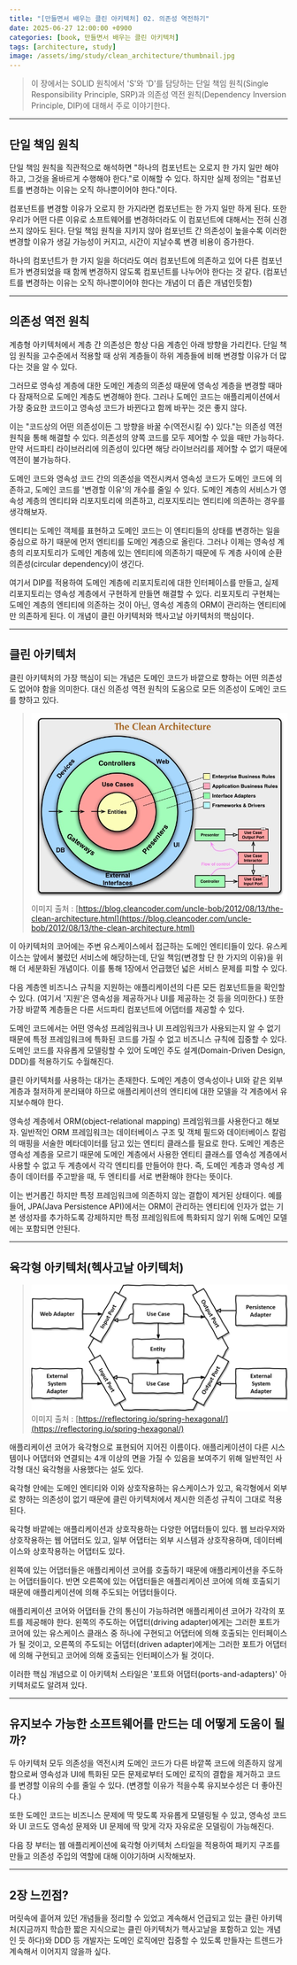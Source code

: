 ```yaml
---
title: "[만들면서 배우는 클린 아키텍처] 02. 의존성 역전하기"
date: 2025-06-27 12:00:00 +0900
categories: [book, 만들면서 배우는 클린 아키텍처]
tags: [architecture, study]
image: /assets/img/study/clean_architecture/thumbnail.jpg
---
```


> 이 장에서는 SOLID 원칙에서 'S'와 'D'를 담당하는 단일 책임 원칙(Single Responsibility Principle, SRP)과 의존성 역전 원칙(Dependency Inversion Principle, DIP)에 대해서 주로 이야기한다.

---

## 단일 책임 원칙

단일 책임 원칙을 직관적으로 해석하면 "하나의 컴포넌트는 오로지 한 가지 일만 해야 하고, 그것을 올바르게 수행해야 한다."로 이해할 수 있다. 하지만 실제 정의는 "컴포넌트를 변경하는 이유는 오직 하나뿐이어야 한다."이다.

컴포넌트를 변경할 이유가 오로지 한 가지라면 컴포넌트는 한 가지 일만 하게 된다. 또한 우리가 어떤 다른 이유로 소프트웨어를 변경하더라도 이 컴포넌트에 대해서는 전혀 신경쓰지 않아도 된다. 단일 책임 원칙을 지키지 않아 컴포넌트 간 의존성이 높을수록 이러한 변경할 이유가 생길 가능성이 커지고, 시간이 지날수록 변경 비용이 증가한다.

하나의 컴포넌트가 한 가지 일을 하더라도 여러 컴포넌트에 의존하고 있어 다른 컴포넌트가 변경되었을 때 함께 변경하지 않도록 컴포넌트를 나누어야 한다는 것 같다. (컴포넌트를 변경하는 이유는 오직 하나뿐이어야 한다는 개념이 더 좁은 개념인듯함)

---

## 의존성 역전 원칙

계층형 아키텍처에서 계층 간 의존성은 항상 다음 계층인 아래 방향을 가리킨다. 단일 책임 원칙을 고수준에서 적용할 때 상위 계층들이 하위 계층들에 비해 변경할 이유가 더 많다는 것을 알 수 있다.

그러므로 영속성 계층에 대한 도메인 계층의 의존성 때문에 영속성 계층을 변경할 때마다 잠재적으로 도메인 계층도 변경해야 한다. 그러나 도메인 코드는 애플리케이션에서 가장 중요한 코드이고 영속성 코드가 바뀐다고 함께 바꾸는 것은 좋지 않다.

이는 "코드상의 어떤 의존성이든 그 방향을 바꿀 수(역전시킬 수) 있다."는 의존성 역전 원칙을 통해 해결할 수 있다. 의존성의 양쪽 코드를 모두 제어할 수 있을 때만 가능하다. 만약 서드파티 라이브러리에 의존성이 있다면 해당 라이브러리를 제어할 수 없기 때문에 역전이 불가능하다.

도메인 코드와 영속성 코드 간의 의존성을 역전시켜서 영속성 코드가 도메인 코드에 의존하고, 도메인 코드를 '변경할 이유'의 개수를 줄일 수 있다. 도메인 계층의 서비스가 영속성 계층의 엔티티와 리포지토리에 의존하고, 리포지토리는 엔티티에 의존하는 경우를 생각해보자.

엔티티는 도메인 객체를 표현하고 도메인 코드는 이 엔티티들의 상태를 변경하는 일을 중심으로 하기 때문에 먼저 엔티티를 도메인 계층으로 올린다. 그러나 이제는 영속성 계층의 리포지토리가 도메인 계층에 있는 엔티티에 의존하기 때문에 두 계층 사이에 순환 의존성(circular dependency)이 생긴다.

여기서 DIP를 적용하여 도메인 계층에 리포지토리에 대한 인터페이스를 만들고, 실제 리포지토리는 영속성 계층에서 구현하게 만들면 해결할 수 있다. 리포지토리 구현체는 도메인 계층의 엔티티에 의존하는 것이 아닌, 영속성 계층의 ORM이 관리하는 엔티티에만 의존하게 된다. 이 개념이 클린 아키텍처와 헥사고날 아키텍처의 핵심이다.

---

## 클린 아키텍처

클린 아키텍처의 가장 핵심이 되는 개념은 도메인 코드가 바깥으로 향하는 어떤 의존성도 없어야 함을 의미한다. 대신 의존성 역전 원칙의 도움으로 모든 의존성이 도메인 코드를 향하고 있다.

> ![클린 아키텍처](/assets/img/study/clean_architecture/clean-architecture.png)
이미지 출처 : [https://blog.cleancoder.com/uncle-bob/2012/08/13/the-clean-architecture.html](https://blog.cleancoder.com/uncle-bob/2012/08/13/the-clean-architecture.html)

이 아키텍처의 코어에는 주변 유스케이스에서 접근하는 도메인 엔티티들이 있다. 유스케이스는 앞에서 불렀던 서비스에 해당하는데, 단일 책임(변경할 단 한 가지의 이유)을 위해 더 세분화된 개념이다. 이를 통해 1장에서 언급했던 넓은 서비스 문제를 피할 수 있다.

다음 계층엔 비즈니스 규칙을 지원하는 애플리케이션의 다른 모든 컴포넌트들을 확인할 수 있다. (여기서 '지원'은 영속성을 제공하거나 UI를 제공하는 것 등을 의미한다.) 또한 가장 바깥쪽 계층들은 다른 서드파티 컴포넌트에 어댑터를 제공할 수 있다.

도메인 코드에서는 어떤 영속성 프레임워크나 UI 프레임워크가 사용되는지 알 수 없기 때문에 특정 프레임워크에 특화된 코드를 가질 수 없고 비즈니스 규칙에 집중할 수 있다. 도메인 코드를 자유롭게 모델링할 수 있어 도메인 주도 설계(Domain-Driven Design, DDD)를 적용하기도 수월해진다.

클린 아키텍처를 사용하는 대가는 존재한다. 도메인 계층이 영속성이나 UI와 같은 외부 계층과 철저하게 분리돼야 하므로 애플리케이션의 엔티티에 대한 모델을 각 계층에서 유지보수해야 한다.

영속성 계층에서 ORM(object-relational mapping) 프레임워크를 사용한다고 해보자. 일반적인 ORM 프레임워크는 데이터베이스 구조 및 객체 필드와 데이터베이스 칼럼의 매핑을 서술한 메타데이터를 담고 있는 엔티티 클래스를 필요로 한다. 도메인 계층은 영속성 계층을 모르기 때문에 도메인 계층에서 사용한 엔티티 클래스를 영속성 계층에서 사용할 수 없고 두 계층에서 각각 엔티티를 만들어야 한다. 즉, 도메인 계층과 영속성 계층이 데이터를 주고받을 때, 두 엔티티를 서로 변환해야 한다는 뜻이다.

이는 번거롭긴 하지만 특정 프레임워크에 의존하지 않는 결합이 제거된 상태이다. 예를 들어, JPA(Java Persistence API)에서는 ORM이 관리하는 엔티티에 인자가 없는 기본 생성자를 추가하도록 강제하지만 특정 프레임워트에 특화되지 않기 위해 도메인 모델에는 포함되면 안된다.

---

## 육각형 아키텍처(헥사고날 아키텍처)
> ![헥사고날 아키텍처](/assets/img/study/clean_architecture/hexagonal-architecture.png)
이미지 출처 : [https://reflectoring.io/spring-hexagonal/](https://reflectoring.io/spring-hexagonal/)

애플리케이션 코어가 육각형으로 표현되어 지어진 이름이다. 애플리케이션이 다른 시스템이나 어댑터와 연결되는 4개 이상의 면을 가질 수 있음을 보여주기 위해 일반적인 사각형 대신 육각형을 사용했다는 설도 있다.

육각형 안에는 도메인 엔티티와 이와 상호작용하는 유스케이스가 있고, 육각형에서 외부로 향하는 의존성이 없기 때문에 클린 아키텍처에서 제시한 의존성 규칙이 그대로 적용된다. 

육각형 바깥에는 애플리케이션과 상호작용하는 다양한 어댑터들이 있다. 웹 브라우저와 상호작용하는 웹 어댑터도 있고, 일부 어댑터는 외부 시스템과 상호작용하며, 데이터베이스와 상호작용하는 어댑터도 있다.

왼쪽에 있는 어댑터들은 애플리케이션 코어를 호출하기 때문에 애플리케이션을 주도하는 어댑터들이다. 반면 오른쪽에 있는 어댑터들은 애플리케이션 코어에 의해 호출되기 때문에 애플리케이션에 의해 주도되는 어댑터들이다.

애플리케이션 코어와 어댑터들 간의 통신이 가능하려면 애플리케이션 코어가 각각의 포트를 제공해야 한다. 왼쪽의 주도하는 어댑터(driving adapter)에게는 그러한 포트가 코어에 있는 유스케이스 클래스 중 하나에 구현되고 어댑터에 의해 호출되는 인터페이스가 될 것이고, 오른쪽의 주도되는 어댑터(driven adapter)에게는 그러한 포트가 어댑터에 의해 구현되고 코어에 의해 호출되는 인터페이스가 될 것이다.

이러한 핵심 개념으로 이 아키텍처 스타일은 '포트와 어댑터(ports-and-adapters)' 아키텍처로도 알려져 있다.

---

## 유지보수 가능한 소프트웨어를 만드는 데 어떻게 도움이 될까?
두 아키텍처 모두 의존성을 역전시켜 도메인 코드가 다른 바깥쪽 코드에 의존하지 않게 함으로써 영속성과 UI에 특화된 모든 문제로부터 도메인 로직의 결합을 제거하고 코드를 변경할 이유의 수를 줄일 수 있다. (변경할 이유가 적을수록 유지보수성은 더 좋아진다.)

또한 도메인 코드는 비즈니스 문제에 딱 맞도록 자유롭게 모델링될 수 있고, 영속성 코드와 UI 코드도 영속성 문제와 UI 문제에 딱 맞게 각자 자유로운 모델링이 가능해진다.

다음 장 부터는 웹 애플리케이션에 육각형 아키텍처 스타일을 적용하여 패키지 구조를 만들고 의존성 주입의 역할에 대해 이야기하며 시작해보자.

---

## 2장 느낀점?
머릿속에 흩어져 있던 개념들을 정리할 수 있었고 계속해서 언급되고 있는 클린 아키텍처(지금까지 학습한 짧은 지식으로는 클린 아키텍처가 헥사고날을 포함하고 있는 개념인 듯 하다)와 DDD 등 개발자는 도메인 로직에만 집중할 수 있도록 만들자는 트렌드가 계속해서 이어지지 않을까 싶다.
